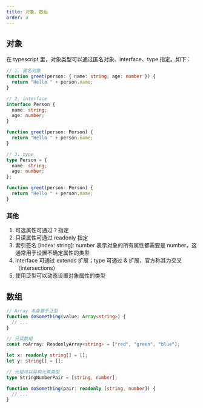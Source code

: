 ```yaml
---
title: 对象、数组
order: 3
---
```


## 对象

在 typescript 里，对象类型可以通过匿名对象、interface、type 指定。如下：

```ts
// 1. 匿名对象
function greet(person: { name: string; age: number }) {
  return "Hello " + person.name;
}

// 2. interface
interface Person {
  name: string;
  age: number;
}

function greet(person: Person) {
  return "Hello " + person.name;
}

// 3. type
type Person = {
  name: string;
  age: number;
};

function greet(person: Person) {
  return "Hello " + person.name;
}
```

### 其他

1. 可选属性可通过 ? 指定
2. 只读属性可通过 readonly 指定
3. 索引签名 [index: string]: number 表示对象的所有属性都需要是 number，这通常用于设置不确定属性的类型
4. interface 可通过 extends 扩展；type 可通过 & 扩展，官方称其为交叉（intersections）
5. 使用泛型可以动态设置对象属性的类型

## 数组

```ts
// Array 本身基于泛型
function doSomething(value: Array<string>) {
  // ...
}

// 只读数组
const roArray: ReadonlyArray<string> = ["red", "green", "blue"];

let x: readonly string[] = [];
let y: string[] = [];

// 元祖可以异构元素类型
type StringNumberPair = [string, number];

function doSomething(pair: readonly [string, number]) {
  // ...
}
```
